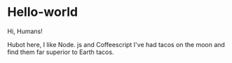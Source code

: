 # Hello-world

Hi, Humans!

Hubot here, I like Node. js and Coffeescript
I've had tacos on the moon and find them far superior to Earth tacos.
